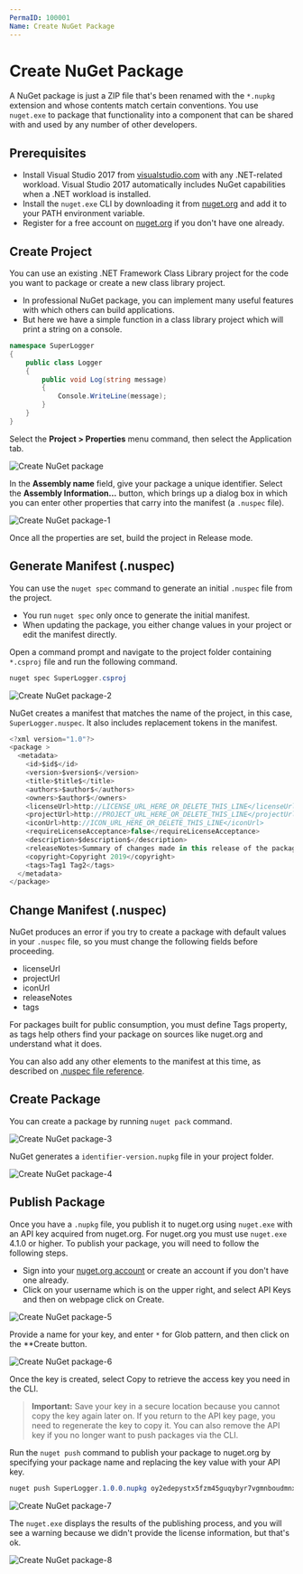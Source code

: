 ```yaml
---
PermaID: 100001
Name: Create NuGet Package
---
```


# Create NuGet Package

A NuGet package is just a ZIP file that's been renamed with the `*.nupkg` extension and whose contents match certain conventions. You use `nuget.exe` to package that functionality into a component that can be shared with and used by any number of other developers. 

## Prerequisites

 - Install Visual Studio 2017 from [visualstudio.com](https://visualstudio.microsoft.com/) with any .NET-related workload. Visual Studio 2017 automatically includes NuGet capabilities when a .NET workload is installed.
 - Install the `nuget.exe` CLI by downloading it from [nuget.org](https://docs.microsoft.com/en-us/nuget/quickstart/create-and-publish-a-package-using-visual-studio-net-framework) and add it to your PATH environment variable.
 - Register for a free account on [nuget.org](https://www.nuget.org/users/account/LogOn?returnUrl=%2F) if you don't have one already.

## Create Project

You can use an existing .NET Framework Class Library project for the code you want to package or create a new class library project.

 - In professional NuGet package, you can implement many useful features with which others can build applications.
 - But here we have a simple function in a class library project which will print a string on a console.

```csharp
namespace SuperLogger
{
    public class Logger
    {
        public void Log(string message)
        {
            Console.WriteLine(message);
        }
    }
}
```

Select the **Project > Properties** menu command, then select the Application tab.

<img src="images/create-nuget-package.png" alt="Create NuGet package">

In the **Assembly name** field, give your package a unique identifier. Select the **Assembly Information...** button, which brings up a dialog box in which you can enter other properties that carry into the manifest (a `.nuspec` file).

<img src="images/create-nuget-package1.png" alt="Create NuGet package-1">

Once all the properties are set, build the project in Release mode.

## Generate Manifest (.nuspec)

You can use the `nuget spec` command to generate an initial `.nuspec` file from the project. 

 - You run `nuget spec` only once to generate the initial manifest. 
 - When updating the package, you either change values in your project or edit the manifest directly.

Open a command prompt and navigate to the project folder containing `*.csproj` file and run the following command.

```csharp
nuget spec SuperLogger.csproj
```

<img src="images/create-nuget-package2.png" alt="Create NuGet package-2">

NuGet creates a manifest that matches the name of the project, in this case, `SuperLogger.nuspec`. It also includes replacement tokens in the manifest.

```csharp
<?xml version="1.0"?>
<package >
  <metadata>
    <id>$id$</id>
    <version>$version$</version>
    <title>$title$</title>
    <authors>$author$</authors>
    <owners>$author$</owners>
    <licenseUrl>http://LICENSE_URL_HERE_OR_DELETE_THIS_LINE</licenseUrl>
    <projectUrl>http://PROJECT_URL_HERE_OR_DELETE_THIS_LINE</projectUrl>
    <iconUrl>http://ICON_URL_HERE_OR_DELETE_THIS_LINE</iconUrl>
    <requireLicenseAcceptance>false</requireLicenseAcceptance>
    <description>$description$</description>
    <releaseNotes>Summary of changes made in this release of the package.</releaseNotes>
    <copyright>Copyright 2019</copyright>
    <tags>Tag1 Tag2</tags>
  </metadata>
</package>
```

## Change Manifest (.nuspec)

NuGet produces an error if you try to create a package with default values in your `.nuspec` file, so you must change the following fields before proceeding. 

 - licenseUrl
 - projectUrl
 - iconUrl
 - releaseNotes
 - tags

For packages built for public consumption, you must define Tags property, as tags help others find your package on sources like nuget.org and understand what it does.

You can also add any other elements to the manifest at this time, as described on [.nuspec file reference](https://docs.microsoft.com/en-us/nuget/reference/nuspec).

## Create Package

You can create a package by running `nuget pack` command.

<img src="images/create-nuget-package3.png" alt="Create NuGet package-3">

NuGet generates a `identifier-version.nupkg` file in your project folder.

<img src="images/create-nuget-package4.png" alt="Create NuGet package-4">

## Publish Package

Once you have a `.nupkg` file, you publish it to nuget.org using `nuget.exe` with an API key acquired from nuget.org. For nuget.org you must use `nuget.exe` 4.1.0 or higher. To publish your package, you will need to follow the following steps.

 - Sign into your [nuget.org account](https://www.nuget.org/users/account/LogOn?returnUrl=%2F) or create an account if you don't have one already.
 - Click on your username which is on the upper right, and select API Keys and then on webpage click on Create.

<img src="images/create-nuget-package5.png" alt="Create NuGet package-5">

Provide a name for your key, and enter `*` for Glob pattern, and then click on the **Create button.

<img src="images/create-nuget-package6.png" alt="Create NuGet package-6">

Once the key is created, select Copy to retrieve the access key you need in the CLI.

> **Important:** Save your key in a secure location because you cannot copy the key again later on. If you return to the API key page, you need to regenerate the key to copy it. You can also remove the API key if you no longer want to push packages via the CLI.

Run the `nuget push` command to publish your package to nuget.org by specifying your package name and replacing the key value with your API key.

```csharp
nuget push SuperLogger.1.0.0.nupkg oy2edepystx5fzm45guqybyr7vgmnboudmnxr5e2gsy36a -Source https://api.nuget.org/v3/index.json
```

<img src="images/create-nuget-package7.png" alt="Create NuGet package-7">

The `nuget.exe` displays the results of the publishing process, and you will see a warning because we didn't provide the license information, but that's ok.

<img src="images/create-nuget-package8.png" alt="Create NuGet package-8">
